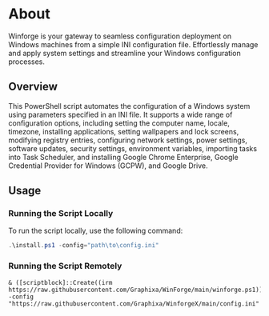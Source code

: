 # About
Winforge is your gateway to seamless configuration deployment on Windows machines from a simple INI configuration file. Effortlessly manage and apply system settings and streamline your Windows configuration processes.

## Overview

This PowerShell script automates the configuration of a Windows system using parameters specified in an INI file. It supports a wide range of configuration options, including setting the computer name, locale, timezone, installing applications, setting wallpapers and lock screens, modifying registry entries, configuring network settings, power settings, software updates, security settings, environment variables, importing tasks into Task Scheduler, and installing Google Chrome Enterprise, Google Credential Provider for Windows (GCPW), and Google Drive.

## Usage

### Running the Script Locally

To run the script locally, use the following command:

```powershell
.\install.ps1 -config="path\to\config.ini"
```

### Running the Script Remotely
```
& ([scriptblock]::Create((irm https://raw.githubusercontent.com/Graphixa/WinForge/main/winforge.ps1))) -config "https://raw.githubusercontent.com/Graphixa/WinforgeX/main/config.ini"
```
